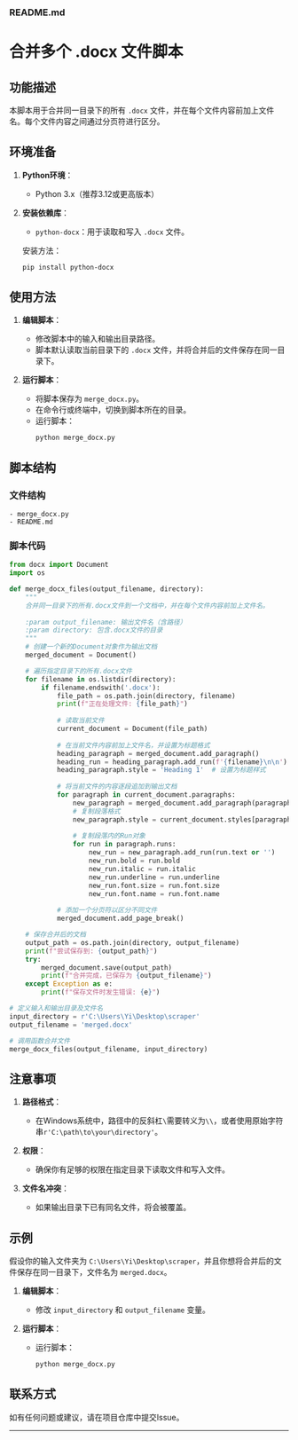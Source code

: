 ### README.md


# 合并多个 .docx 文件脚本

## 功能描述

本脚本用于合并同一目录下的所有 `.docx` 文件，并在每个文件内容前加上文件名。每个文件内容之间通过分页符进行区分。

## 环境准备

1. **Python环境**：
   - Python 3.x（推荐3.12或更高版本）

2. **安装依赖库**：
   - `python-docx`：用于读取和写入 `.docx` 文件。

   安装方法：
   ```bash
   pip install python-docx
   ```

## 使用方法

1. **编辑脚本**：
   - 修改脚本中的输入和输出目录路径。
   - 脚本默认读取当前目录下的 `.docx` 文件，并将合并后的文件保存在同一目录下。

2. **运行脚本**：
   - 将脚本保存为 `merge_docx.py`。
   - 在命令行或终端中，切换到脚本所在的目录。
   - 运行脚本：
     ```bash
     python merge_docx.py
     ```

## 脚本结构

### 文件结构

```plaintext
- merge_docx.py
- README.md
```

### 脚本代码

```python
from docx import Document
import os

def merge_docx_files(output_filename, directory):
    """
    合并同一目录下的所有.docx文件到一个文档中，并在每个文件内容前加上文件名。
    
    :param output_filename: 输出文件名（含路径）
    :param directory: 包含.docx文件的目录
    """
    # 创建一个新的Document对象作为输出文档
    merged_document = Document()

    # 遍历指定目录下的所有.docx文件
    for filename in os.listdir(directory):
        if filename.endswith('.docx'):
            file_path = os.path.join(directory, filename)
            print(f"正在处理文件: {file_path}")
            
            # 读取当前文件
            current_document = Document(file_path)
            
            # 在当前文件内容前加上文件名，并设置为标题格式
            heading_paragraph = merged_document.add_paragraph()
            heading_run = heading_paragraph.add_run(f'{filename}\n\n')
            heading_paragraph.style = 'Heading 1'  # 设置为标题样式
            
            # 将当前文件的内容逐段追加到输出文档
            for paragraph in current_document.paragraphs:
                new_paragraph = merged_document.add_paragraph(paragraph.text)
                # 复制段落格式
                new_paragraph.style = current_document.styles[paragraph.style.name]
                
                # 复制段落内的Run对象
                for run in paragraph.runs:
                    new_run = new_paragraph.add_run(run.text or '')
                    new_run.bold = run.bold
                    new_run.italic = run.italic
                    new_run.underline = run.underline
                    new_run.font.size = run.font.size
                    new_run.font.name = run.font.name
                    
            # 添加一个分页符以区分不同文件
            merged_document.add_page_break()

    # 保存合并后的文档
    output_path = os.path.join(directory, output_filename)
    print(f"尝试保存到: {output_path}")
    try:
        merged_document.save(output_path)
        print(f"合并完成，已保存为 {output_filename}")
    except Exception as e:
        print(f"保存文件时发生错误: {e}")

# 定义输入和输出目录及文件名
input_directory = r'C:\Users\Yi\Desktop\scraper'
output_filename = 'merged.docx'

# 调用函数合并文件
merge_docx_files(output_filename, input_directory)
```

## 注意事项

1. **路径格式**：
   - 在Windows系统中，路径中的反斜杠`\`需要转义为`\\`，或者使用原始字符串`r'C:\path\to\your\directory'`。

2. **权限**：
   - 确保你有足够的权限在指定目录下读取文件和写入文件。

3. **文件名冲突**：
   - 如果输出目录下已有同名文件，将会被覆盖。

## 示例

假设你的输入文件夹为 `C:\Users\Yi\Desktop\scraper`，并且你想将合并后的文件保存在同一目录下，文件名为 `merged.docx`。

1. **编辑脚本**：
   - 修改 `input_directory` 和 `output_filename` 变量。

2. **运行脚本**：
   - 运行脚本：
     ```bash
     python merge_docx.py
     ```

## 联系方式

如有任何问题或建议，请在项目仓库中提交Issue。

---
